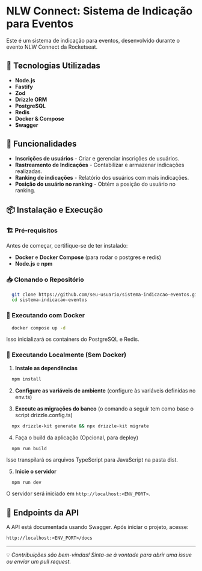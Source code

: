 # NLW Connect: Sistema de Indicação para Eventos

Este é um sistema de indicação para eventos, desenvolvido durante o evento NLW Connect da Rocketseat.

## 🚀 Tecnologias Utilizadas

- **Node.js**
- **Fastify**
- **Zod**
- **Drizzle ORM**
- **PostgreSQL**
- **Redis**
- **Docker & Compose**
- **Swagger**

## 📌 Funcionalidades

- **Inscrições de usuários** - Criar e gerenciar inscrições de usuários.
- **Rastreamento de Indicações** - Contabilizar e armazenar indicações realizadas.
- **Ranking de indicações** - Relatório dos usuários com mais indicações.
- **Posição do usuário no ranking** - Obtém a posição do usuário no ranking.

## 📦 Instalação e Execução

### 🏗️ Pré-requisitos

Antes de começar, certifique-se de ter instalado:
- **Docker** e **Docker Compose** (para rodar o postgres e redis)
- **Node.js** e **npm**

### 📥 Clonando o Repositório

```bash
  git clone https://github.com/seu-usuario/sistema-indicacao-eventos.git
  cd sistema-indicacao-eventos
```

### 🐳 Executando com Docker

```bash
  docker compose up -d
```
Isso inicializará os containers do PostgreSQL e Redis.

### 🔧 Executando Localmente (Sem Docker)

1. **Instale as dependências**
```bash
  npm install
```

2. **Configure as variáveis de ambiente** (configure às variáveis definidas no env.ts)

3. **Execute as migrações do banco** (o comando a seguir tem como base o script drizzle.config.ts)
```bash
  npx drizzle-kit generate && npx drizzle-kit migrate
```

4. Faça o build da aplicação (Opcional, para deploy)
```
  npm run build
```
Isso transpilará os arquivos TypeScript para JavaScript na pasta dist.

5. **Inicie o servidor**
```bash
  npm run dev
```

O servidor será iniciado em `http://localhost:<ENV_PORT>`.

## 📌 Endpoints da API

A API está documentada usando Swagger. Após iniciar o projeto, acesse:
```
http://localhost:<ENV_PORT>/docs
```

---
💡 _Contribuições são bem-vindas! Sinta-se à vontade para abrir uma issue ou enviar um pull request._

